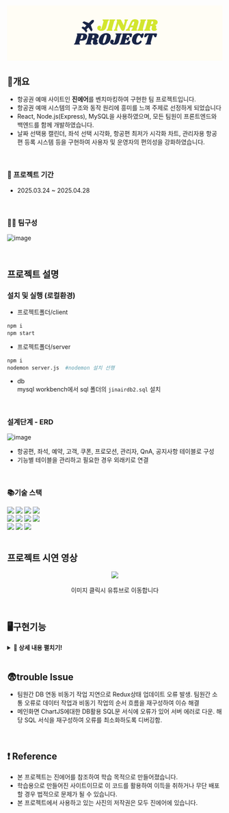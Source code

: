 <p align="center">
  <img src="https://github.com/2eo2yeo/jinAir/blob/main/client/public/images/readmetitle.png?raw=true">
</p>


## 📄개요
- 항공권 예매 사이트인 <B>진에어</B>를 벤치마킹하여 구현한 팀 프로젝트입니다.
- 항공권 예매 시스템의 구조와 동작 원리에 흥미를 느껴 주제로 선정하게 되었습니다
- React, Node.js(Express), MySQL을 사용하였으며, 모든 팀원이 프론트엔드와 백엔드를 함께 개발하였습니다.
- 날짜 선택용 캘린더, 좌석 선택 시각화, 항공편 최저가 시각화 차트, 관리자용 항공편 등록 시스템 등을 구현하여 사용자 및 운영자의 편의성을 강화하였습니다.

<br>



### 📆 프로젝트 기간
- 2025.03.24 ~ 2025.04.28

<br>

### 🙋‍♀️ 팀구성
![image](https://github.com/user-attachments/assets/35e53052-3316-4f53-aee8-b5738a94ed3c)


<br>

## 프로젝트 설명

### 설치 및 실행 (로컬환경)
- 프로젝트폴더/client 
```bash
npm i 
npm start
```
- 프로젝트폴더/server 
```bash
npm i 
nodemon server.js  #nodemon 설치 선행
```
- db <br>
  mysql workbench에서 sql 폴더의 `jinairdb2.sql` 설치


<br>

### 설계단계 - ERD 
![image](https://github.com/user-attachments/assets/9ad5db3e-592b-49f2-9686-63a549a3d0c0)

- 항공편, 좌석, 예약, 고객, 쿠폰, 프로모션, 관리자, QnA, 공지사항 테이블로 구성
- 기능별 테이블을 관리하고 필요한 경우 외래키로 연결
  
<br>

### 📚기술 스택

<div align=left> 
  <img src="https://img.shields.io/badge/html5-E34F26?style=for-the-badge&logo=html5&logoColor=white"> 
  <img src="https://img.shields.io/badge/css-1572B6?style=for-the-badge&logo=css3&logoColor=white"> 
  <img src="https://img.shields.io/badge/javascript-F7DF1E?style=for-the-badge&logo=javascript&logoColor=black"> 
  <img src="https://img.shields.io/badge/mysql-4479A1?style=for-the-badge&logo=mysql&logoColor=white"> 
  <br>
  <img src="https://img.shields.io/badge/react-61DAFB?style=for-the-badge&logo=react&logoColor=black"> 
  <img src="https://img.shields.io/badge/node.js-339933?style=for-the-badge&logo=Node.js&logoColor=white">
  <img src="https://img.shields.io/badge/express-000000?style=for-the-badge&logo=express&logoColor=white">
  <img src="https://img.shields.io/badge/bootstrap-7952B3?style=for-the-badge&logo=bootstrap&logoColor=white">
  <br>
  <img src="https://img.shields.io/badge/github-181717?style=for-the-badge&logo=github&logoColor=white">
  <img src="https://img.shields.io/badge/git-F05032?style=for-the-badge&logo=git&logoColor=white">
  <img src="https://img.shields.io/badge/fontawesome-339AF0?style=for-the-badge&logo=fontawesome&logoColor=white">
  <br>
</div>

<br>



## 프로젝트 시연 영상

<p align="center">
  <a href="https://www.youtube.com/watch?v=M7Z2InRdMh0" target="_blank">
    <img src="https://github.com/user-attachments/assets/a9ff6647-b12e-4b5c-b42e-c002f4b6face" width="700" />
  </a>
</p>

<p align="center"> 이미지 클릭시 유튜브로 이동합니다 </p>
<br>

## 🖥구현기능 


<details>
<summary><strong>📌 상세 내용 펼치기!</strong></summary>
<div markdown="1">

📁 회원가입
- 회원가입 유효성 체크(필요 정보 입력, 약관 동의)
- 이메일 인증 기능 활용
  
📁 로그인
- 입력 정보 유효성 체크(아이디, 비밀번호)
- SNS 간편 로그인 기능
- 개인정보를 활용한 아이디·비밀번호 찾기 기능구현
  
📁 메인페이지
- 이미지 슬라이드 (swiper, slick)
- DB연동 및 chartJS를 활용한 일일 최저가 조회
- 우측하단의 사이드 바에서 위로가기 버튼을 통해 위치 이동 가능
- 항공편 예약 / 예약 조회 가능

📁 예약
- 왕복/편도 구간 설정
- DB에 저장된 출발 공항과 도착 공항을 선택
- 캘린더를 활용한 여행일정 설정
- 탑승 승객 유형 지정 및 항공권 조회

📁 결제정보 선택 및 입력
- 여행 일정에따라 일반석/프리미엄 석 선택(왕복의 경우 오는 편까지)
- 탑승객 정보 입력
- 구간별 금액 확인 등 가능
- 선택한 좌석 등급에 따른 지정좌석 선택 가능(필수X) 
  
📁 결제페이지
- DB에 저장된 쿠폰 적용 가능
- 토스페이먼츠 API를 활용한 결제 기능 구현

📁 챗봇
- 우측하단 사이드 바 아이콘을 통해 진입하며 항공편 스케줄 조회 및 예약조회
- 항공편 조회 후 메인 화면에 반영 기능
  
📁 환율 계산
- 우측하단 사이드 바 아이콘을 통해 진입하며 달러, 엔화, 유로화를 원화로 환산하는 기능
  
📁 마이페이지
- 쿠폰 / 예약 조회
- 회원 정보 수정, 프로필 사진 설정
- 관심 지역 설정
- 고객 문의 내역과 관리자 답변 확인
- 탑승권 메일 발송 (탑승 당일 활성화, EmailJS 라이브러리 활용)

📁 맞춤항공권
- 사용자가 설정한 관심지역과 카테고리별로 가까운 날짜의 항공편 추천
  
📁 관리자페이지
- 공지사항 등록, 수정, 삭제 기능
- 문의사항 답변으로 답변된 문의와 되지 않은 답변으로 구분 가능
- 항공편 등록, 조회, 검색, 삭제 등 관리 기능

📁 고객 문의 작성 폼
- multer를 통한 사진 첨부 기능 제공


</div>
</details>

<br>

## 😨trouble Issue
- 팀원간 DB 연동 비동기 작업 지연으로 Redux상태 업데이트 오류 발생. 팀원간 소통 오류로 데이터 작업과 비동기 작업의 순서 흐름을 재구성하여 이슈 해결
- 메인화면 ChartJS에대한 DB활용 SQL문 서식에 오류가 있어 서버 에러로 다운. 해당 SQL 서식을 재구성하여 오류를 최소화하도록 디버깅함. 
<br>

## ❗ Reference

- 본 프로젝트는 진에어를 참조하여 학습 목적으로 만들어졌습니다.
- 학습용으로 만들어진 사이트이므로 이 코드를 활용하여 이득을 취하거나 무단 배포할 경우 법적으로 문제가 될 수 있습니다.
- 본 프로젝트에서 사용하고 있는 사진의 저작권은 모두 진에어에 있습니다. 
<br>
<br><br><br>
